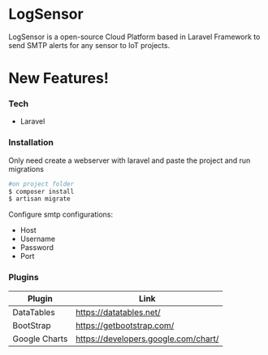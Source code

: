 # LogSensor
LogSensor is a open-source Cloud Platform based in Laravel Framework to send SMTP alerts for any sensor to IoT projects.


# New Features!


### Tech

* Laravel

### Installation

Only need create a webserver with laravel and paste the project and run migrations
```sh
#on project folder
$ composer install
$ artisan migrate
```
Configure smtp configurations:
* Host
* Username
* Password
* Port



### Plugins

| Plugin | Link |
| ------ | ------ |
| DataTables | https://datatables.net/ |
| BootStrap | https://getbootstrap.com/|
| Google Charts |https://developers.google.com/chart/|




